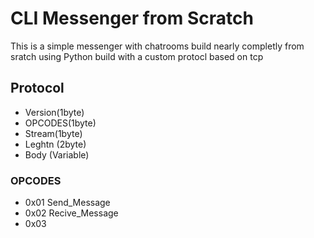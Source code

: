 # CLI Messenger from Scratch
This is a simple messenger with chatrooms build nearly completly from sratch using Python build with a custom protocl based on tcp

## Protocol

+ Version(1byte)
+ OPCODES(1byte)
+ Stream(1byte)
+ Leghtn (2byte)
+ Body (Variable)

### OPCODES

+ 0x01 Send_Message
+ 0x02 Recive_Message
+ 0x03
